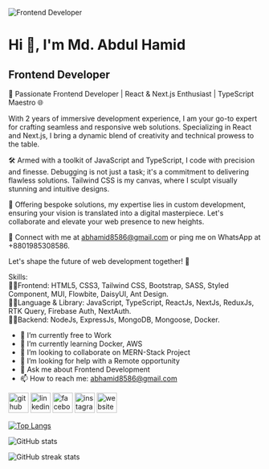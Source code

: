 ![Frontend Developer](https://i.ibb.co/FKBksf7/Blue-Yellow-Corporate-Linkedin-Article-Cover-image-1.png)

# Hi 👋, I'm Md. Abdul Hamid
## Frontend Developer


🚀 Passionate Frontend Developer | React & Next.js Enthusiast | TypeScript Maestro 🌐

With 2 years of immersive development experience, I am your go-to expert for crafting seamless and responsive web solutions. Specializing in React and Next.js, I bring a dynamic blend of creativity and technical prowess to the table.

🛠️ Armed with a toolkit of JavaScript and TypeScript, I code with precision and finesse. Debugging is not just a task; it's a commitment to delivering flawless solutions. Tailwind CSS is my canvas, where I sculpt visually stunning and intuitive designs.

🔧 Offering bespoke solutions, my expertise lies in custom development, ensuring your vision is translated into a digital masterpiece. Let's collaborate and elevate your web presence to new heights.

📧 Connect with me at abhamid8586@gmail.com or ping me on WhatsApp at +8801985308586.  

Let's shape the future of web development together! 🚀

Skills:    
  👩‍💻Frontend: HTML5, CSS3, Tailwind CSS, Bootstrap, SASS, Styled Component, MUI, Flowbite, DaisyUI, Ant Design.   
  👩‍💻Language & Library: JavaScript, TypeScript, ReactJs, NextJs, ReduxJs, RTK Query, Firebase Auth, NextAuth.   
  👩‍💻Backend: NodeJs, ExpressJs, MongoDB, Mongoose, Docker.  


- 🔭 I’m currently free to Work
- 🌱 I’m currently learning Docker, AWS 
- 👯 I’m looking to collaborate on  MERN-Stack Project 
- 🤔 I’m looking for help with a Remote opportunity 
- 💬 Ask me about Frontend Development 
- 📫 How to reach me: abhamid8586@gmail.com 


[<img src='https://cdn.jsdelivr.net/npm/simple-icons@3.0.1/icons/github.svg' alt='github' height='40'>](https://github.com/Abhamid3311)  [<img src='https://cdn.jsdelivr.net/npm/simple-icons@3.0.1/icons/linkedin.svg' alt='linkedin' height='40'>](https://www.linkedin.com/in/ab-hamid8/)  [<img src='https://cdn.jsdelivr.net/npm/simple-icons@3.0.1/icons/facebook.svg' alt='facebook' height='40'>](https://www.facebook.com/ab.hamid.8586)  [<img src='https://cdn.jsdelivr.net/npm/simple-icons@3.0.1/icons/instagram.svg' alt='instagram' height='40'>](https://www.instagram.com/abhamid6/)  [<img src='https://cdn.jsdelivr.net/npm/simple-icons@3.0.1/icons/icloud.svg' alt='website' height='40'>](https://abhamid.vercel.app/)  

[![Top Langs](https://github-readme-stats.vercel.app/api/top-langs/?username=Abhamid3311)](https://github.com/anuraghazra/github-readme-stats)

![GitHub stats](https://github-readme-stats.vercel.app/api?username=Abhamid3311&show_icons=true&theme=dark)  



![GitHub streak stats](https://streak-stats.demolab.com/?user=Abhamid3311)  


